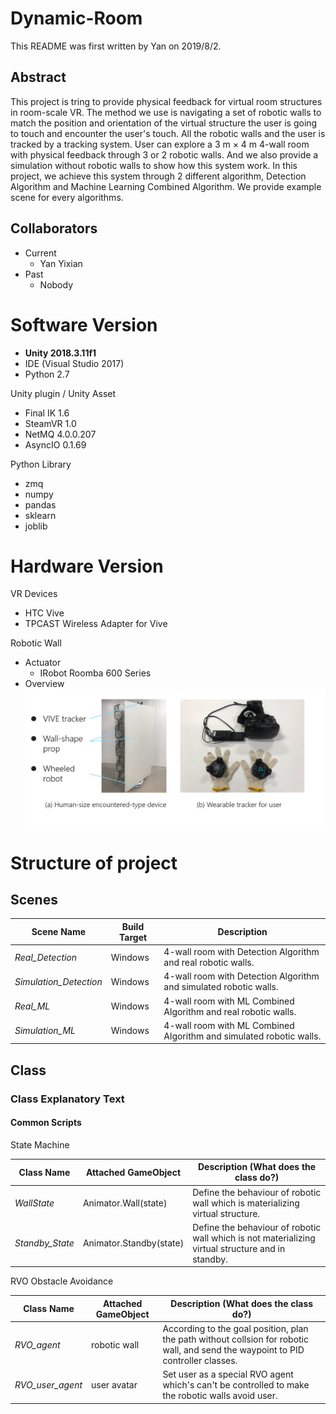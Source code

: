 # Dynamic-Room

This README was first written by Yan on 2019/8/2.

## Abstract

This project is tring to provide physical feedback for virtual room structures in room-scale VR. The method we use is navigating a set of robotic walls to match the position and orientation of the virtual structure the user is going to touch and encounter the user's touch. All the robotic walls and the user is tracked by a tracking system. User can explore a 3 m × 4 m 4-wall room with physical feedback through 3 or 2 robotic walls. And we also provide a simulation without robotic walls to show how this system work. In this project, we achieve this system through 2 different algorithm, Detection Algorithm and Machine Learning Combined Algorithm. We provide example scene for every algorithms. 

## Collaborators
- Current
  - Yan Yixian
- Past
  - Nobody

# Software Version
- **Unity 2018.3.11f1**
- IDE (Visual Studio 2017)
- Python 2.7

Unity plugin / Unity Asset
- Final IK 1.6
- SteamVR 1.0
- NetMQ 4.0.0.207
- AsyncIO 0.1.69

Python Library
- zmq
- numpy
- pandas
- sklearn
- joblib

# Hardware Version
VR Devices
- HTC Vive
- TPCAST Wireless Adapter for Vive

Robotic Wall
- Actuator
  - IRobot Roomba 600 Series
- Overview
  ![image](img/proto_device.png)

# Structure of project

## Scenes

| Scene Name | Build Target | Description |
----|----|---- 
| *Real_Detection* | Windows | 4-wall room with Detection Algorithm and real robotic walls. |
| *Simulation_Detection* | Windows | 4-wall room with Detection Algorithm and simulated robotic walls. |
| *Real_ML* | Windows | 4-wall room with ML Combined Algorithm and real robotic walls. |
| *Simulation_ML* | Windows | 4-wall room with ML Combined Algorithm and simulated robotic walls. |

## Class
### Class Explanatory Text
#### Common Scripts
State Machine

| Class Name | Attached GameObject |Description (What does the class do?) |
----|----|---- 
| *WallState* | Animator.Wall(state) | Define the behaviour of robotic wall which is materializing virtual structure. |
| *Standby_State* | Animator.Standby(state) | Define the behaviour of robotic wall which is not materializing virtual structure and in standby. |

RVO Obstacle Avoidance

| Class Name | Attached GameObject |Description (What does the class do?) |
----|----|---- 
| *RVO_agent* | robotic wall | According to the goal position, plan the path without collsion for robotic wall, and send the waypoint to PID controller classes. |
| *RVO_user_agent* | user avatar | Set user as a special RVO agent which's can't be controlled to make the robotic walls avoid user. |
